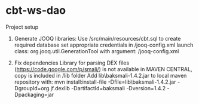 cbt-ws-dao
==========

Project setup

1. Generate JOOQ libraries:
Use /src/main/resources/cbt.sql to create required database
set appropriate credentials in /jooq-config.xml
launch class: org.jooq.util.GenerationTool with argument: /jooq-config.xml

2. Fix dependencies
Library for parsing DEX files (https://code.google.com/p/smali/) is not available in MAVEN CENTRAL, copy is included in /lib folder
Add lib\baksmali-1.4.2.jar to local maven repository with:
mvn install:install-file -Dfile=lib\baksmali-1.4.2.jar -DgroupId=org.jf.dexlib -DartifactId=baksmali -Dversion=1.4.2 -Dpackaging=jar
